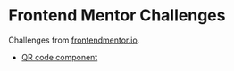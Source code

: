 # Frontend Mentor Challenges

Challenges from [frontendmentor.io](https://www.frontendmentor.io).

* [QR code component](https://github.com/SSKubyshkin/frontend-mentor-challenges/tree/master/001%20QR%20code%20component%20(first%20attempt))
